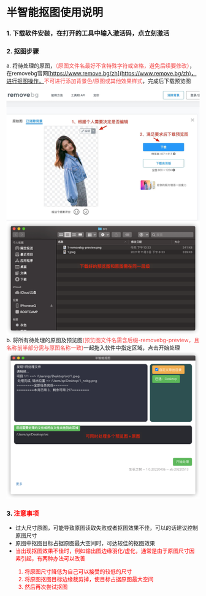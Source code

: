 # 半智能抠图使用说明


### 1. 下载软件安装，在打开的工具中输入激活码，点立刻激活
### 2. 抠图步骤

a. 将待处理的原图，<red>（原图文件名最好不含特殊字符或空格，避免后续要修改）</red>，在removebg官网[https://www.remove.bg/zh](https://www.remove.bg/zh)，进行抠图操作，<red>不可进行添加背景色/原图或其他效果样式</red>，完成后下载预览图
<center><img src="assets/1.jpg" width="700px"></center>
<center><img src="assets/2.png" width="700px"></center>
<!-- ![](assets/1.jpg)
![](assets/2.png) -->
b. 将所有待处理的原图及预览图<red>(预览图文件名需含后缀-removebg-preview，且名称前半部分需与原图名称一致)</red>一起拖入软件中指定区域，点击开始处理
<!-- ![](assets/3.png) -->
<center><img src="assets/3.png" width="700px"></center>

### 3. <font color=red>注意事项</font>
- 过大尺寸原图，可能导致原图读取失败或者抠图效果不佳，可以的话建议控制原图尺寸</font>
- 原图中抠图目标占据原图最大空间时，可达较佳的抠图效果
- <font color=red>当出现抠图效果不佳时，例如输出图边缘羽化/虚化，通常是由于原图尺寸因素引起，有两种办法可以改善
   1. <font color=red> 将原图尺寸降低为自己可以接受的较低的尺寸
   2. <font color=red> 将原图抠图目标边缘裁剪掉，使目标占据原图最大空间
   3. <font color=red> 然后再次尝试抠图  
  

<style>
   red { color: #F44747 !important; }
</style>